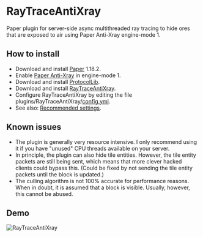 # RayTraceAntiXray
Paper plugin for server-side async multithreaded ray tracing to hide ores that are exposed to air using Paper Anti-Xray engine-mode 1.
## How to install
* Download and install [Paper](https://papermc.io/downloads) 1.18.2.
* Enable [Paper Anti-Xray](https://gist.github.com/stonar96/ba18568bd91e5afd590e8038d14e245e) in engine-mode 1.
* Download and install [ProtocolLib](https://www.spigotmc.org/resources/protocollib.1997/).
* Download and install [RayTraceAntiXray](https://github.com/stonar96/RayTraceAntiXray/releases).
* Configure RayTraceAntiXray by editing the file plugins/RayTraceAntiXray/[config.yml](RayTraceAntiXray/src/main/resources/config.yml).
* See also: [Recommended settings](https://gist.github.com/stonar96/69ca0311392188b7ac2ece226286147f).
## Known issues
* The plugin is generally very resource intensive. I only recommend using it if you have "unused" CPU threads available on your server.
* In principle, the plugin can also hide tile entities. However, the tile entity packets are still being sent, which means that more clever hacked clients could bypass this. (Could be fixed by not sending the tile entity packets until the block is updated.)
* The culling algorithm is not 100% accurate for performance reasons. When in doubt, it is assumed that a block is visible. Usually, however, this cannot be abused.
## Demo
![RayTraceAntiXray](https://user-images.githubusercontent.com/18699205/112784731-aed75e00-9052-11eb-92d6-b0dd4af79290.gif)

